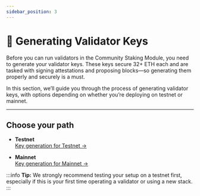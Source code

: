 ```yaml
---
sidebar_position: 3
---
```


# 🔑 Generating Validator Keys

Before you can run validators in the Community Staking Module, you need to generate your validator keys. These keys secure 32+ ETH each and are tasked with signing attestations and proposing blocks—so generating them properly and securely is a must.

In this section, we’ll guide you through the process of generating validator keys, with options depending on whether you’re deploying on testnet or mainnet.

---

## Choose your path

- **Testnet**  
  [Key generation for Testnet →](./key-generation-for-testnet)

- **Mainnet**  
  [Key generation for Mainnet →](./key-generation-for-mainnet/)

:::info
**Tip:** We strongly recommend testing your setup on a testnet first, especially if this is your first time operating a validator or using a new stack.
:::